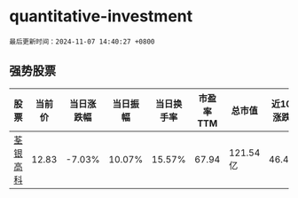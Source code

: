 # quantitative-investment

`最后更新时间：2024-11-07 14:40:27 +0800`

## 强势股票

|股票|当前价|当日涨跌幅|当日振幅|当日换手率|市盈率TTM|总市值|近10日涨跌幅|
|----|----|----|----|----|----|----|----|
|[荃银高科](https://xueqiu.com/S/SZ300087)|12.83|-7.03%|10.07%|15.57%|67.94|121.54亿|46.46%|
